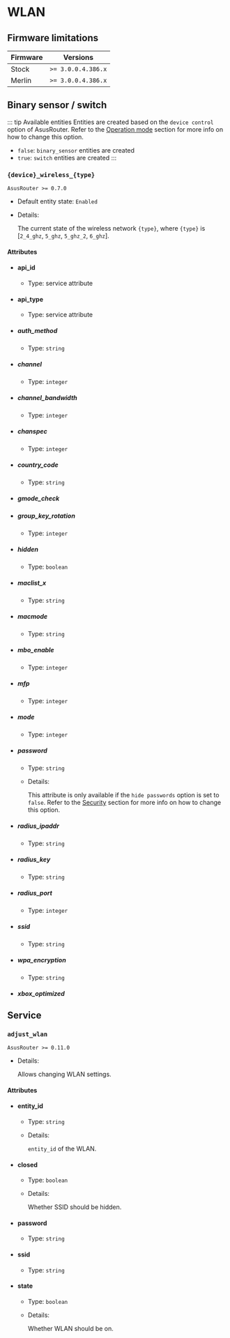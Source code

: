 # WLAN

## Firmware limitations

|Firmware|          Versions|
|--------|------------------|
|Stock   |`>= 3.0.0.4.386.x`|
|Merlin  |`>= 3.0.0.4.386.x`|

## Binary sensor / switch

::: tip Available entities
Entities are created based on the `device control` option of AsusRouter. Refer to the [Operation mode](../guide/configuration/operation-mode.md) section for more info on how to change this option.
- `false`: `binary_sensor` entities are created
- `true`: `switch` entities are created
:::

### `{device}_wireless_{type}`

`AsusRouter >= 0.7.0`

-   Default entity state: `Enabled`
-   Details:

    The current state of the wireless network `{type}`, where `{type}` is [`2_4_ghz`, `5_ghz`, `5_ghz_2`, `6_ghz`].

#### Attributes

-   #### api_id

    -   Type: service attribute

-   #### api_type

    -   Type: service attribute

-   ##### auth_method

    -   Type: `string`

-   ##### channel

    -   Type: `integer`

-   ##### channel_bandwidth

    -   Type: `integer`

-   ##### chanspec

    -   Type: `integer`

-   ##### country_code

    -   Type: `string`

-   ##### gmode_check

-   ##### group_key_rotation

    -   Type: `integer`

-   ##### hidden

    -   Type: `boolean`

-   ##### maclist_x

    -   Type: `string`

-   ##### macmode

    -   Type: `string`

-   ##### mbo_enable

    -   Type: `integer`

-   ##### mfp

    -   Type: `integer`

-   ##### mode

    -   Type: `integer`

-   ##### password

    -   Type: `string`
    -   Details:

        This attribute is only available if the `hide passwords` option is set to `false`. Refer to the [Security](../guide/configuration/security.md) section for more info on how to change this option.

-   ##### radius_ipaddr

    -   Type: `string`

-   ##### radius_key

    -   Type: `string`

-   ##### radius_port

    -   Type: `integer`

-   ##### ssid

    -   Type: `string`

-   ##### wpa_encryption

    -   Type: `string`

-   ##### xbox_optimized

## Service

### `adjust_wlan`

`AsusRouter >= 0.11.0`

-   Details:

    Allows changing WLAN settings.

#### Attributes

-   #### entity_id

    -   Type: `string`
    -   Details:

        `entity_id` of the WLAN.

-   #### closed

    -   Type: `boolean`
    -   Details:

        Whether SSID should be hidden.

-   #### password

    -   Type: `string`

-   #### ssid

    -   Type: `string`

-   #### state

    -   Type: `boolean`
    -   Details:

        Whether WLAN should be on.
